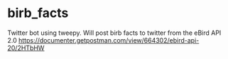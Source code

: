 # birb_facts
Twitter bot using tweepy. 
Will post birb facts to twitter from the eBird API 2.0
https://documenter.getpostman.com/view/664302/ebird-api-20/2HTbHW
